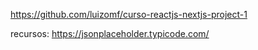 https://github.com/luizomf/curso-reactjs-nextjs-project-1

recursos: https://jsonplaceholder.typicode.com/